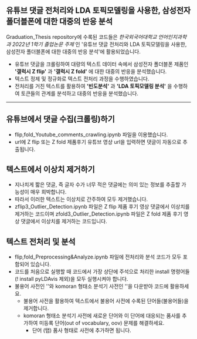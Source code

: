## 유튜브 댓글 전처리와 LDA 토픽모델링을 사용한, 삼성전자 폴더블폰에 대한 대중의 반응 분석

Graduation_Thesis repository에 수록된 코드들은 *한국외국어대학교 언어인지과학과 2022년 1학기 졸업논문 주제* 인 
'유튜브 댓글 전처리와 LDA 토픽모델링을 사용한, 삼성전자 폴더블폰에 대한 대중의 반응 분석'에 활용되었습니다.

* 유튜브 댓글을 크롤링하여 대량의 텍스트 데이터 속에서 삼성전자 폴더블폰 제품인 **'갤럭시 Z flip'** 과 **'갤럭시 Z fold'** 에 대한 대중의 반응을 분석했습니다.
* 텍스트 정제 및 정규화로 텍스트 전처리 과정을 수행하였습니다.
* 전처리를 거친 텍스트를 활용하여 **'빈도분석'** 과 **'LDA 토픽모델링 분석'** 을 수행하여 토큰들의 관계를 분석하고 대중의 반응을 분석했습니다.

***

## 유튜브에서 댓글 수집(크롤링)하기
* flip,fold_Youtube_comments_crawling.ipynb 파일을 이용했습니다.
* url에 Z flip 또는 Z fold 제품후기 유튜브 영상 url을 입력하면 댓글이 자동으로 추출됩니다.

## 텍스트에서 이상치 제거하기
* 지나치게 짧은 댓글, 즉 글자 수가 너무 적은 댓글에는 의미 있는 정보를 추출할 가능성이 매우 희박합니다.
* 따라서 이러한 텍스트는 이상치로 간주하여 모두 제거했습니다.
* zflip3_Outlier_Detection.ipynb 파일은 Z flip 제품 후기 영상 댓글에서 이상치를 제거하는 코드이며 zfold3_Outlier_Detection.ipynb 파일은 Z fold 제품 후기 영상 댓글에서 이상치를 제거하는 코드입니다.

## 텍스트 전처리 및 분석
* flip,fold_Preprocessing&Analyze.ipynb 파일에 전처리와 분석 코드가 모두 포함되어 있습니다.
* 코드를 처음으로 실행할 때 코드에서 가장 상단에 주석으로 처리한 install 명령어들(! install pyLDAvis 제외)을 모두 실행시켜야 합니다.
* 불용어 사전인 ''와 komoran 형태소 분석기 사전인 ''을 다운받아 코드에 활용하세요.
  - 불용어 사전을 활용하여 텍스트에서 불용어 사전에 수록된 단어들(불용어들)을 제거합니다.
  - komoran 형태소 분석기 사전에 새로운 단어와 이 단어에 대응되는 품사를 추가하여 미등록 단어(out of vocabulary, oov) 문제를 해결하세요.
    + 단어 (탭) 품사 형태로 사전에 추가하면 됩니다.
